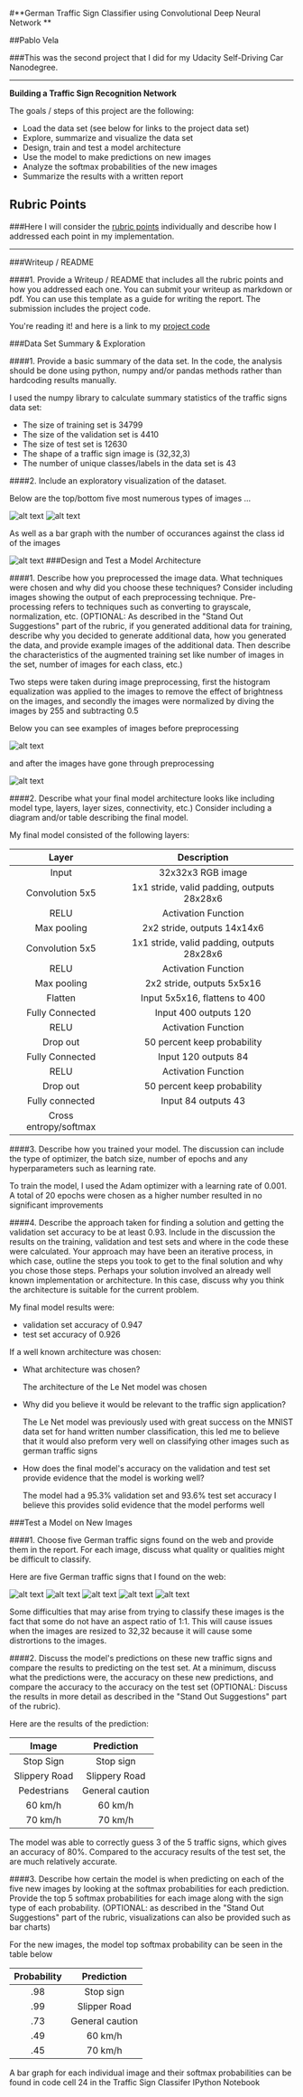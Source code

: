 #**German Traffic Sign Classifier using Convolutional Deep Neural Network ** 

##Pablo Vela

###This was the second project that I did for my Udacity Self-Driving Car Nanodegree. 

---

**Building a Traffic Sign Recognition Network**

The goals / steps of this project are the following:
* Load the data set (see below for links to the project data set)
* Explore, summarize and visualize the data set
* Design, train and test a model architecture
* Use the model to make predictions on new images
* Analyze the softmax probabilities of the new images
* Summarize the results with a written report


[//]: # (Image References)

[image1]: ./Images/BarChart.PNG "Bar Chart"
[image2]: ./Images/Top5.PNG "Top five"
[image3]: ./Images/Bottom5.PNG "Bottom Five"
[image4]: ./Images/before-preprocessing.PNG "before preprocessing"
[image5]: ./Images/after-preprocessing.PNG "after preprocessing"
[image6]: ./New_Traffic_Signs/3.jpg "new traffic signs"
[image7]: ./New_Traffic_Signs/4.jpg "before preprocessing"
[image8]: ./New_Traffic_Signs/14.jpg "before preprocessing"
[image9]: ./New_Traffic_Signs/23.jpg "before preprocessing"
[image10]: ./New_Traffic_Signs/27.jpg "before preprocessing"


## Rubric Points
###Here I will consider the [rubric points](https://review.udacity.com/#!/rubrics/481/view) individually and describe how I addressed each point in my implementation.  

---
###Writeup / README

####1. Provide a Writeup / README that includes all the rubric points and how you addressed each one. You can submit your writeup as markdown or pdf. You can use this template as a guide for writing the report. The submission includes the project code.

You're reading it! and here is a link to my [project code](https://github.com/pablovela5620/CarND-Traffic-Sign-Classifier-Project)

###Data Set Summary & Exploration

####1. Provide a basic summary of the data set. In the code, the analysis should be done using python, numpy and/or pandas methods rather than hardcoding results manually.

I used the numpy library to calculate summary statistics of the traffic
signs data set:

* The size of training set is 34799
* The size of the validation set is 4410
* The size of test set is 12630
* The shape of a traffic sign image is (32,32,3)
* The number of unique classes/labels in the data set is 43

####2. Include an exploratory visualization of the dataset.

Below are the top/bottom five most numerous types of images ...

![alt text][image2]
![alt text][image3]

As well as a bar graph with the number of occurances against the class id of the images

![alt text][image1]
###Design and Test a Model Architecture

####1. Describe how you preprocessed the image data. What techniques were chosen and why did you choose these techniques? Consider including images showing the output of each preprocessing technique. Pre-processing refers to techniques such as converting to grayscale, normalization, etc. (OPTIONAL: As described in the "Stand Out Suggestions" part of the rubric, if you generated additional data for training, describe why you decided to generate additional data, how you generated the data, and provide example images of the additional data. Then describe the characteristics of the augmented training set like number of images in the set, number of images for each class, etc.)

Two steps were taken during image preprocessing, first the histogram equalization was applied to the images 
to remove the effect of brightness on the images, and secondly the images were normalized by diving the images by 255 and 
subtracting 0.5

Below you can see examples of images before preprocessing

![alt text][image4]

and after the images have gone through preprocessing

![alt text][image5]
 

####2. Describe what your final model architecture looks like including model type, layers, layer sizes, connectivity, etc.) Consider including a diagram and/or table describing the final model.

My final model consisted of the following layers:

| Layer         		|     Description	        					| 
|:---------------------:|:---------------------------------------------:| 
| Input         		| 32x32x3 RGB image   							| 
| Convolution 5x5     	| 1x1 stride, valid padding, outputs 28x28x6 	|
| RELU					| Activation Function							|
| Max pooling	      	| 2x2 stride,  outputs 14x14x6 			    	|
| Convolution 5x5	    | 1x1 stride, valid padding, outputs 28x28x6    |
| RELU          		| Activation Function        					|
| Max pooling			| 2x2 stride,  outputs 5x5x16 					|
| Flatten				| Input 5x5x16, flattens to 400					|
| Fully Connected		| Input 400 outputs 120							|
| RELU					| Activation Function							|
| Drop out				| 50 percent keep probability					|
| Fully Connected		| Input 120 outputs 84							|
| RELU					| Activation Function							|
| Drop out				| 50 percent keep probability					|
| Fully connected		| Input 84 outputs 43							|
| Cross entropy/softmax	|												|


####3. Describe how you trained your model. The discussion can include the type of optimizer, the batch size, number of epochs and any hyperparameters such as learning rate.

To train the model, I used the Adam optimizer with a learning rate of 0.001. 
A total of 20 epochs were chosen as a higher number resulted in no significant improvements

####4. Describe the approach taken for finding a solution and getting the validation set accuracy to be at least 0.93. Include in the discussion the results on the training, validation and test sets and where in the code these were calculated. Your approach may have been an iterative process, in which case, outline the steps you took to get to the final solution and why you chose those steps. Perhaps your solution involved an already well known implementation or architecture. In this case, discuss why you think the architecture is suitable for the current problem.

My final model results were:
* validation set accuracy of 0.947 
* test set accuracy of 0.926

If a well known architecture was chosen:
* What architecture was chosen?

    The architecture of the Le Net model was chosen
* Why did you believe it would be relevant to the traffic sign application? 

    The Le Net model was previously used with
    great success on the MNIST data set for hand written number classification, this led me to believe that it would also preform
    very well on classifying other images such as german traffic signs
* How does the final model's accuracy on the validation and test set provide evidence that the model is working well?

    The model had a 95.3% validation set and 93.6% test set accuracy I believe this provides solid evidence that the model performs well
 

###Test a Model on New Images

####1. Choose five German traffic signs found on the web and provide them in the report. For each image, discuss what quality or qualities might be difficult to classify.

Here are five German traffic signs that I found on the web:

![alt text][image6] ![alt text][image7] ![alt text][image8] 
![alt text][image9] ![alt text][image10]

Some difficulties that may arise from trying to classify these images is the fact that some do not have an aspect ratio of 1:1. This will cause issues
when the images are resized to 32,32 because it will cause some distrortions to the images.

####2. Discuss the model's predictions on these new traffic signs and compare the results to predicting on the test set. At a minimum, discuss what the predictions were, the accuracy on these new predictions, and compare the accuracy to the accuracy on the test set (OPTIONAL: Discuss the results in more detail as described in the "Stand Out Suggestions" part of the rubric).

Here are the results of the prediction:

| Image			        |     Prediction	        					| 
|:---------------------:|:---------------------------------------------:| 
| Stop Sign      		| Stop sign   									| 
| Slippery Road  		| Slippery Road									|
| Pedestrians			| General caution								|
| 60 km/h	      		| 60 km/h					 			    	|
| 70 km/h			    | 70 km/h      					       	    	|


The model was able to correctly guess 3 of the 5 traffic signs, which gives an accuracy of 80%. 
Compared to the accuracy results of the test set, the are much relatively accurate.

####3. Describe how certain the model is when predicting on each of the five new images by looking at the softmax probabilities for each prediction. Provide the top 5 softmax probabilities for each image along with the sign type of each probability. (OPTIONAL: as described in the "Stand Out Suggestions" part of the rubric, visualizations can also be provided such as bar charts)


For the new images, the model top softmax probability can be seen in the table below

| Probability         	|     Prediction	        					| 
|:---------------------:|:---------------------------------------------:| 
| .98         			| Stop sign   									| 
| .99     				| Slipper Road									|
| .73					| General caution								|
| .49	      			| 60 km/h					 				    |
| .45				    | 70 km/h    							        |


A bar graph for each individual image and their softmax probabilities can be found in code cell 24 in the Traffic Sign Classifer IPython Notebook
